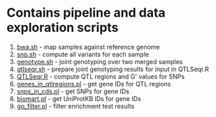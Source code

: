 # Contains pipeline and data exploration scripts

1. [bwa.sh](bwa.sh) - map samples against reference genome
2. [snp.sh](snp.sh) - compute all variants for each sample
3. [genotype.sh](genotype.sh) - joint genotyping over two merged samples
4. [qtlseqr.sh](qtlseqr.sh) - prepare joint genotyping results for input in QTLSeqr.R
5. [QTLSeqr.R](QTLSeqr.R) - compute QTL regions and G' values for SNPs
6. [genes_in_qtlregions.pl](genes_in_qtlregions.pl) - get gene IDs for QTL regions
7. [snps_in_cds.pl](snps_in_cds.pl) - get SNPs for gene IDs
8. [biomart.pl](biomart.pl) - get UniProtKB IDs for gene IDs
9. [go_filter.pl](go_filter.pl) - filter enrichment test results